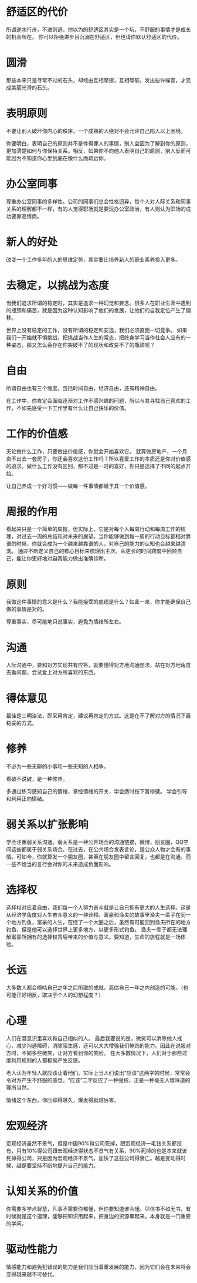 # 舒适区的代价
所谓逆水行舟，不进则退，你以为的舒适区其实是一个坑，不舒服的事情才是成长的机会所在。
你可以拒绝进步且沉溺在舒适区，但也请你默认舒适区的代价。

# 圆滑
那些本来只是寻常不过的石头，却经由互相摩擦，互相砥砺，发出些许噪音，才变成美丽光滑的石头。

# 表明原则
不要让别人破坏你内心的秩序。一个成熟的人绝对不会允许自己陷入以上困境。

你要明白，表明自己的原则并不是件得罪人的事情，别人会因为了解到你的原则，更加清楚如何与你保持关系。相反，如果你不向他人表明自己的原则，别人反而可能因为不知道你心里到底在像什么而疏远你。

# 办公室同事
尊重办公室同事的多样性。公司的同事们总会性格迥异，每个人对人际关系和同事关系的理解都不一样，有的人觉得职场就是要玩办公室政治，有人则认为职场的成功要靠高情商。

# 新人的好处
改变一个工作多年的人的思维定势，其实要比培养新人的职业素养投入更多。

# 去稳定，以挑战为态度
当我们追求所谓的稳定时，其实是追求一种幻觉和妄念。很多人在职业生涯中遇到的瓶颈和痛苦，就是因为这种认知影响了他们的发展，让他们的自我定位产生了偏移。

世界上没有稳定的工作，没有所谓的稳定和安逸，我们必须直面一切竞争。
如果我们一开始就不惧挑战，把挑战当作人生的常态，把终身学习当作社会人应有的一种姿态，那又怎么会存在你突破不了的现状和改变不了的瓶颈呢？

# 自由
所谓自由也有三个维度，包括时间自由，经济自由，还有精神自由。

在工作中，你肯定会面临逐渐对工作不感兴趣的问题，所以与其寻找自己喜欢的工作，不如先感受一下工作里有什么让自己快乐的价值。

# 工作的价值感
无论做什么工作，只要做出价值感，你就会开始喜欢它。
就算做房地产，一个月卖不出去一套房子，你还会喜欢这份工作吗？所以喜爱工作的本质还是你对价值感的追求。做什么工作没有区别，那不过是一时的喜好，你只是选择了不同的起点开始。

让自己养成一个好习惯——做每一件事情都赋予其一个价值感。

# 周报的作用
看起来只是一个简单的周报，但实际上，它是对每个人每周行动和每周工作的梳理，对过去一周的总结和对未来的展望。当你能够做到每一周的行动目标都相对靠谱的时候，你就会成为一个越来越靠谱的人，对自己的能力的认知也会越来越清洗。
通过不断定义自己的核心目标来梳理出主次。从更长的时间跨度中回顾自己，能让你更好地对自我能力做出准确诊断。

# 原则
我做这件事情的意义是什么？我能接受的底线是什么？如此一来，你才能确保自己做的事情是对的。

尊重事实，尽可能地只说事实，避免为情绪所左右。

# 沟通
人际沟通中，要和对方实现共有应答，就要懂得对方地沟通想法，站在对方地角度去看问题，尝试爱上对方所喜欢的东西。

# 得体意见
最佳是三明治法，即采用肯定，建议再肯定的方式。这是在不了解对方的情况下最稳妥的方式。

# 修养
不必为一些无聊的小事和一些无知的人相争。

看破不说破，是一种修养。

多通过练习感知自己的情绪，掌控情绪的开关，学会适时按下暂停键。
学会引导和利用正向情绪。

# 弱关系以扩张影响
学会注重弱关系沟通。弱关系是一种公开场合的沟通链接，微博，朋友圈，QQ空间这些都属于弱关系场合。在过去，在公共场合发表言论，是公众人物才会有的事情。可如今，你就算发一个朋友圈，甚至在朋友圈中留言回复，也都是在沟通，而一些不恰当的言行会对你的未来造成负面影响。

# 选择权
选择权对应着自由，我们每一个人努力奋斗就是让自己拥有更大的人生选择。这是从经济学角度对人生奋斗意义的一种诠释。富豪和渔夫的故事里渔夫一辈子在同一个地方钓鱼，富豪的人生，在绕了一个大圈之后，虽然有可能回到渔夫所在的地方钓鱼，但是他可以选择世界上更多地方，以更多形式钓鱼。
渔夫一辈子都无法理解富豪所拥有的选择权背后带来的价值与意义。要知道，生命的旅程就是一场体验。

# 长远
大多数人都会嘀咕自己之年之后所取的成就，高估自己一年之内创造的可能。（也可能正好相反，取决于个人的幻想程度？）

# 心理
人们在潜意识里喜欢和自己相似的人。
最后我要说的是，微笑可以消除他人戒心，减少沟通障碍，消除陌生感，还可以大大增强我们掩饰的能力。因此在说服对方时，不妨多些微笑，让对方看到你的笑脸。
在大多数情况下，人们对于那些过度利用规则的人都极易产生反感。

老人认为年轻人就应该让着他们。实际上当人们说出“应该”这两字的时候，常常会令对方产生不舒服的感觉。“应该”二字反应了一种强权，正是一种毫无人情味道的理所当然。

情绪这个东西，你压抑得越久，爆发得就越厉害。

# 宏观经济
宏观经济虽然不景气，但是中国90%得公司死掉，跟宏观经济一毛钱关系都没有，只有10%得公司跟宏观经济得状态不景气有关系，90%死掉的也是本来就该死掉得公司，只是因为宏观经济不景气，加快了这些公司得衰亡。越是变动得时候，越是要坚持不断地提升自己的能力。

# 认知关系的价值
你需要多学点智慧，凡事不需要你都懂，但你要知道谁会懂。尽信书不如无书，有时候就是这个道理，能够把知识用起来，把身边的资源串起来，本身就是一门重要的学问。

# 驱动性能力
情感能力和避免犯错误的能力是我们应当着重发展的能力，因为它们会在未来将会变得越来越不可替代。